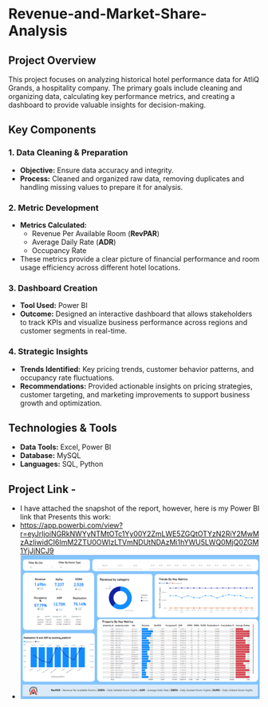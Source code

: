 # Revenue-and-Market-Share-Analysis

## Project Overview

This project focuses on analyzing historical hotel performance data for AtliQ Grands, a hospitality company. The primary goals include cleaning and organizing data, calculating key performance metrics, and creating a dashboard to provide valuable insights for decision-making.

## Key Components

### 1. Data Cleaning & Preparation
- **Objective:** Ensure data accuracy and integrity.
- **Process:** Cleaned and organized raw data, removing duplicates and handling missing values to prepare it for analysis.

### 2. Metric Development
- **Metrics Calculated:**
  - Revenue Per Available Room (**RevPAR**)
  - Average Daily Rate (**ADR**)
  - Occupancy Rate
- These metrics provide a clear picture of financial performance and room usage efficiency across different hotel locations.

### 3. Dashboard Creation
- **Tool Used:** Power BI
- **Outcome:** Designed an interactive dashboard that allows stakeholders to track KPIs and visualize business performance across regions and customer segments in real-time.

### 4. Strategic Insights
- **Trends Identified:** Key pricing trends, customer behavior patterns, and occupancy rate fluctuations.
- **Recommendations:** Provided actionable insights on pricing strategies, customer targeting, and marketing improvements to support business growth and optimization.

## Technologies & Tools
- **Data Tools:** Excel, Power BI
- **Database:** MySQL
- **Languages:** SQL, Python
  
## Project Link - 
- I have attached the snapshot of the report, however, here is my Power BI link that Presents this work:
- https://app.powerbi.com/view?r=eyJrIjoiNGRkNWYyNTMtOTc1Yy00Y2ZmLWE5ZGQtOTYzN2RiY2MwMzAzIiwidCI6ImM2ZTU0OWIzLTVmNDUtNDAzMi1hYWU5LWQ0MjQ0ZGM1YjJjNCJ9
- ![revenue dashboard](https://github.com/ScaryPnj/Revenue-and-Market-Share-Analysis/blob/98eef8efb531d21c9064f54e61452724dc4c9d00/Hospitality_Project_Dashboard.png)
